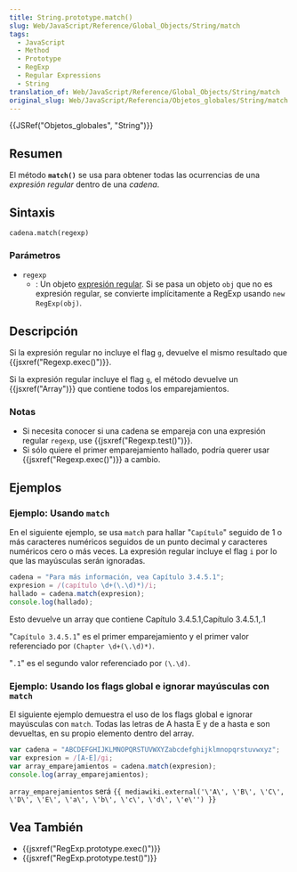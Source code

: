 ```yaml
---
title: String.prototype.match()
slug: Web/JavaScript/Reference/Global_Objects/String/match
tags:
  - JavaScript
  - Method
  - Prototype
  - RegExp
  - Regular Expressions
  - String
translation_of: Web/JavaScript/Reference/Global_Objects/String/match
original_slug: Web/JavaScript/Referencia/Objetos_globales/String/match
---
```

{{JSRef("Objetos_globales", "String")}}

## Resumen

El método **`match()`** se usa para obtener todas las ocurrencias de una _expresión regular_ dentro de una _cadena_.

## Sintaxis

    cadena.match(regexp)

### Parámetros

- `regexp`
  - : Un objeto [expresión regular](/es/docs/Web/JavaScript/Referencia/Objetos_globales/RegExp). Si se pasa un objeto `obj` que no es expresión regular, se convierte implícitamente a RegExp usando `new RegExp(obj)`.

## Descripción

Si la expresión regular no incluye el flag `g`, devuelve el mismo resultado que {{jsxref("Regexp.exec()")}}.

Si la expresión regular incluye el flag `g`, el método devuelve un {{jsxref("Array")}} que contiene todos los emparejamientos.

### Notas

- Si necesita conocer si una cadena se empareja con una expresión regular `regexp`, use {{jsxref("Regexp.test()")}}.
- Si sólo quiere el primer emparejamiento hallado, podría querer usar {{jsxref("Regexp.exec()")}} a cambio.

## Ejemplos

### Ejemplo: Usando `match`

En el siguiente ejemplo, se usa `match` para hallar "`Capítulo`" seguido de 1 o más caracteres numéricos seguidos de un punto decimal y caracteres numéricos cero o más veces. La expresión regular incluye el flag `i` por lo que las mayúsculas serán ignoradas.

```js
cadena = "Para más información, vea Capítulo 3.4.5.1";
expresion = /(capítulo \d+(\.\d)*)/i;
hallado = cadena.match(expresion);
console.log(hallado);
```

Esto devuelve un array que contiene Capítulo 3.4.5.1,Capítulo 3.4.5.1,.1

"`Capítulo 3.4.5.1`" es el primer emparejamiento y el primer valor referenciado por `(Chapter \d+(\.\d)*)`.

"`.1`" es el segundo valor referenciado por `(\.\d)`.

### Ejemplo: Usando los flags global e ignorar mayúsculas con `match`

El siguiente ejemplo demuestra el uso de los flags global e ignorar mayúsculas con `match`. Todas las letras de A hasta E y de a hasta e son devueltas, en su propio elemento dentro del array.

```js
var cadena = "ABCDEFGHIJKLMNOPQRSTUVWXYZabcdefghijklmnopqrstuvwxyz";
var expresion = /[A-E]/gi;
var array_emparejamientos = cadena.match(expresion);
console.log(array_emparejamientos);
```

`array_emparejamientos` será `{{ mediawiki.external('\'A\', \'B\', \'C\', \'D\', \'E\', \'a\', \'b\', \'c\', \'d\', \'e\'') }}`

## Vea También

- {{jsxref("RegExp.prototype.exec()")}}
- {{jsxref("RegExp.prototype.test()")}}
